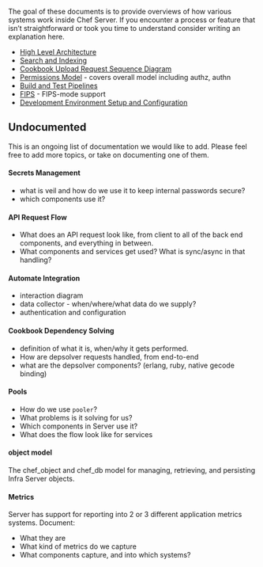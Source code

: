 The goal of these documents is to provide overviews of how various systems work inside Chef Server. If you encounter a process or feature that isn’t straightforward or took you time to understand consider writing an explanation here.

 * [High Level Architecture](ChefServer14HighLevelDiagram.jpeg)
 * [Search and Indexing](SEARCH_AND_INDEXING.md)
 * [Cookbook Upload Request Sequence Diagram](ChefServer14CookbookUploadflow.jpeg)
 * [Permissions Model](ChefServerPermissions_v1.3.pdf) - covers overall model including authz, authn
 * [Build and Test Pipelines](BUILD_AND_TEST_PIPELINES.md)
 * [FIPS](FIPS.md) - FIPS-mode support
 * [Development Environment Setup and Configuration](../dev/README.md)



## Undocumented

This is an ongoing list of documentation we would like to add. Please feel free to add more topics, or take on documenting one of them.


#### Secrets Management

* what is veil and how do we use it to keep internal passwords secure?
* which components use it?

#### API Request Flow

* What does an API request look like, from client to all of the back end components, and everything in between.
* What components and services get used? What is sync/async in that handling?

#### Automate Integration

* interaction diagram
* data collector - when/where/what data do we supply?
* authentication and configuration

#### Cookbook Dependency Solving

* definition of what it is, when/why it gets performed.
* How are depsolver requests handled, from end-to-end
* what are the depsolver components? (erlang, ruby, native gecode binding)

#### Pools

* How do we use `pooler`?
* What problems is it solving for us?
* Which components in Server use it?
* What does the flow look like for services

#### object model
The chef_object and chef_db model for managing, retrieving, and persisting Infra Server objects.

#### Metrics
Server has support for reporting into 2 or 3 different application metrics systems. Document:
* What they are
* What kind of metrics do we capture
* What components capture, and into which systems?
